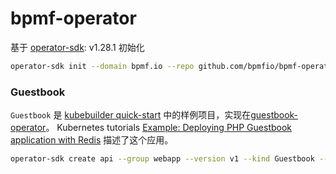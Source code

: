 # bpmf-operator

基于 [operator-sdk](https://sdk.operatorframework.io/): v1.28.1 初始化

```sh
operator-sdk init --domain bpmf.io --repo github.com/bpmfio/bpmf-operator --plugins=go/v4-alpha
```

### Guestbook

`Guestbook` 是 [kubebuilder quick-start](https://kubebuilder.io/quick-start.html) 中的样例项目，实现在[guestbook-operator](https://github.com/kubernetes-sigs/kubebuilder-declarative-pattern/tree/6ba29caa6026486b7e4eb1baa27bd5d891a208e0/examples/guestbook-operator)。 Kubernetes tutorials [Example: Deploying PHP Guestbook application with Redis](https://kubernetes.io/docs/tutorials/stateless-application/guestbook/) 描述了这个应用。

```sh
operator-sdk create api --group webapp --version v1 --kind Guestbook --resource --controller
```